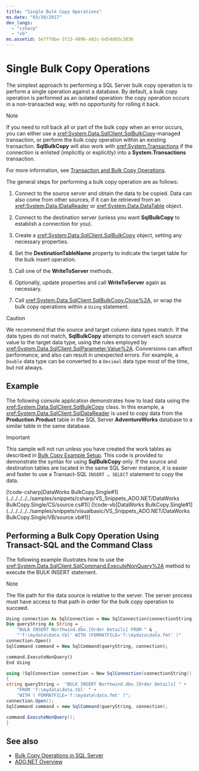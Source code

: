 ```yaml
---
title: "Single Bulk Copy Operations"
ms.date: "03/30/2017"
dev_langs:
  - "csharp"
  - "vb"
ms.assetid: 5e7ff0be-3f23-4996-a92c-bd54d65c3836
---
```

# Single Bulk Copy Operations

The simplest approach to performing a SQL Server bulk copy operation is to perform a single operation against a database. By default, a bulk copy operation is performed as an isolated operation: the copy operation occurs in a non-transacted way, with no opportunity for rolling it back.

> [!NOTE]
> If you need to roll back all or part of the bulk copy when an error occurs, you can either use a <xref:System.Data.SqlClient.SqlBulkCopy>-managed transaction, or perform the bulk copy operation within an existing transaction. **SqlBulkCopy** will also work with <xref:System.Transactions> if the connection is enlisted (implicitly or explicitly) into a **System.Transactions** transaction.
>
> For more information, see [Transaction and Bulk Copy Operations](transaction-and-bulk-copy-operations.md).

The general steps for performing a bulk copy operation are as follows:

1. Connect to the source server and obtain the data to be copied. Data can also come from other sources, if it can be retrieved from an <xref:System.Data.IDataReader> or <xref:System.Data.DataTable> object.

2. Connect to the destination server (unless you want **SqlBulkCopy** to establish a connection for you).

3. Create a <xref:System.Data.SqlClient.SqlBulkCopy> object, setting any necessary properties.

4. Set the **DestinationTableName** property to indicate the target table for the bulk insert operation.

5. Call one of the **WriteToServer** methods.

6. Optionally, update properties and call **WriteToServer** again as necessary.

7. Call <xref:System.Data.SqlClient.SqlBulkCopy.Close%2A>, or wrap the bulk copy operations within a `Using` statement.

> [!CAUTION]
> We recommend that the source and target column data types match. If the data types do not match, **SqlBulkCopy** attempts to convert each source value to the target data type, using the rules employed by <xref:System.Data.SqlClient.SqlParameter.Value%2A>. Conversions can affect performance, and also can result in unexpected errors. For example, a `Double` data type can be converted to a `Decimal` data type most of the time, but not always.

## Example

The following console application demonstrates how to load data using the <xref:System.Data.SqlClient.SqlBulkCopy> class. In this example, a <xref:System.Data.SqlClient.SqlDataReader> is used to copy data from the **Production.Product** table in the SQL Server **AdventureWorks** database to a similar table in the same database.

> [!IMPORTANT]
> This sample will not run unless you have created the work tables as described in [Bulk Copy Example Setup](bulk-copy-example-setup.md). This code is provided to demonstrate the syntax for using **SqlBulkCopy** only. If the source and destination tables are located in the same SQL Server instance, it is easier and faster to use a Transact-SQL `INSERT … SELECT` statement to copy the data.

[!code-csharp[DataWorks BulkCopy.Single#1](../../../../../samples/snippets/csharp/VS_Snippets_ADO.NET/DataWorks BulkCopy.Single/CS/source.cs#1)]
[!code-vb[DataWorks BulkCopy.Single#1](../../../../../samples/snippets/visualbasic/VS_Snippets_ADO.NET/DataWorks BulkCopy.Single/VB/source.vb#1)]

## Performing a Bulk Copy Operation Using Transact-SQL and the Command Class

The following example illustrates how to use the <xref:System.Data.SqlClient.SqlCommand.ExecuteNonQuery%2A> method to execute the BULK INSERT statement.

> [!NOTE]
> The file path for the data source is relative to the server. The server process must have access to that path in order for the bulk copy operation to succeed.

```vb
Using connection As SqlConnection = New SqlConnection(connectionString)
Dim queryString As String = _
    "BULK INSERT Northwind.dbo.[Order Details] FROM " & _
    "'f:\mydata\data.tbl' WITH (FORMATFILE='f:\mydata\data.fmt' )"
connection.Open()
SqlCommand command = New SqlCommand(queryString, connection);

command.ExecuteNonQuery()
End Using
```

```csharp
using (SqlConnection connection = New SqlConnection(connectionString))
{
string queryString =  "BULK INSERT Northwind.dbo.[Order Details] " +
    "FROM 'f:\mydata\data.tbl' " +
    "WITH ( FORMATFILE='f:\mydata\data.fmt' )";
connection.Open();
SqlCommand command = new SqlCommand(queryString, connection);

command.ExecuteNonQuery();
}
```

## See also

- [Bulk Copy Operations in SQL Server](bulk-copy-operations-in-sql-server.md)
- [ADO.NET Overview](../ado-net-overview.md)
